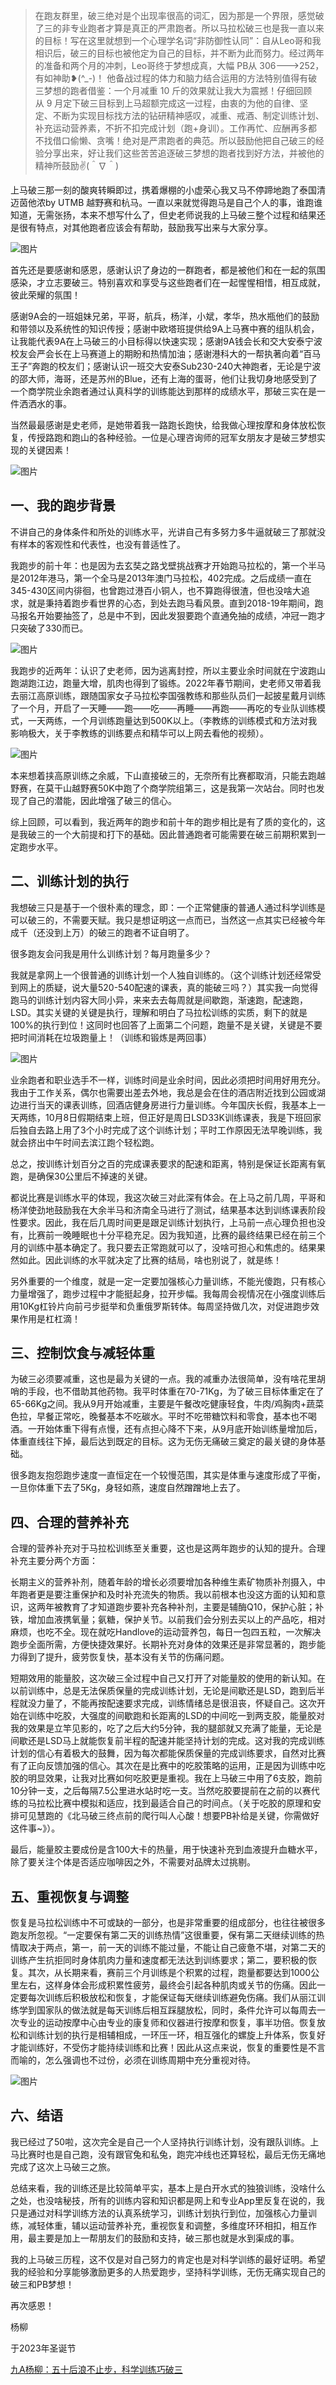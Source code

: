 
> 在跑友群里，破三绝对是个出现率很高的词汇，因为那是一个界限，感觉破了三的非专业跑者才算是真正的严肃跑者。所以马拉松破三也是我一直以来的目标！写在这里就想到一个心理学名词“非防御性认同”：自从Leo哥和我相识后，破三的目标也被他定为自己的目标，并不断为此而努力。经过两年的准备和两个月的冲刺，Leo哥终于梦想成真，大幅 PB从 306--->252，有如神助❥(^_-)！
> 他备战过程的体力和脑力结合运用的方法特别值得有破三梦想的跑者借鉴：一个月减重 10 斤的效果就让我大为震撼！仔细回顾从 9 月定下破三目标到上马超额完成这一过程，由衷的为他的自律、坚定、不断为实现目标找方法的钻研精神感叹，减重、戒酒、制定训练计划、补充运动营养素，不折不扣完成计划（跑+身训）。工作再忙、应酬再多都不找借口偷懒、贪嘴！绝对是严肃跑者的典范。所以鼓励他把自己破三的经验分享出来，好让我们这些苦苦追逐破三梦想的跑者找到好方法，并被他的精神所鼓励✌️(＾∇＾)

上马破三那一刻的酸爽转瞬即过，携着爆棚的小虚荣心我又马不停蹄地跑了泰国清迈茵他浓by UTMB 越野赛和杭马。一直以来就觉得跑马是自己个人的事，谁跑谁知道，无需张扬，本来不想写什么了，但史老师说我的上马破三整个过程和结果还是很有特点，对其他跑者应该会有帮助，鼓励我写出来与大家分享。

![图片](https://circle-journey.oss-cn-hangzhou.aliyuncs.com/2a0237904caaa881bd4cad43c070f899.png)

首先还是要感谢和感恩，感谢认识了身边的一群跑者，都是被他们和在一起的氛围感染，才立志要破三。特别喜欢和享受与这些跑者们在一起惺惺相惜，相互成就，彼此荣耀的氛围！

感谢9A会的一班姐妹兄弟，平哥，航兵，杨洋，小斌，孝华，热水瓶他们的鼓励和带领以及系统性的知识传授；感谢中欧塔班提供给9A上马赛中赛的组队机会，让我能代表9A在上马破三的小目标得以快速实现；感谢9A钱会长和交大安泰宁波校友会严会长在上马赛道上的期盼和热情加油；感谢港科大的一帮执著向着“百马王子”奔跑的校友们；感谢认识一班交大安泰Sub230-240大神跑者，无论是宁波的邵大师，海哥，还是苏州的Blue，还有上海的蛋哥，他们让我切身地感受到了一个商学院业余跑者通过认真科学的训练能达到那样的成绩水平，那破三实在是一件洒洒水的事。

当然最最感谢是史老师，是她带着我一路跑长跑快，给我做心理按摩和身体放松恢复，传授路跑和跑山的各种经验。一位是心理咨询师的冠军女朋友才是破三梦想实现的关键因素！

![图片](https://circle-journey.oss-cn-hangzhou.aliyuncs.com/95daa80c0ceb3ac9c41694857359148e.jpeg)

## 一、我的跑步背景

不讲自己的身体条件和所处的训练水平，光讲自己有多努力多牛逼就破三了那就没有样本的客观性和代表性，也没有普适性了。

我跑步的前十年：也是因为去玄奘之路戈壁挑战赛才开始跑马拉松的，第一个半马是2012年港马，第一个全马是2013年澳门马拉松，402完成。之后成绩一直在345-430区间内徘徊，也曾跑过港百小铜人，也不算跑得很渣，但也没啥大追求，就是秉持着跑步看世界的心态，到处去跑马看风景。直到2018-19年期间，跑马报名开始要抽签了，总是中不到，因此发狠要跑个直通免抽的成绩，冲冠一跑才只突破了330而已。

![图片](https://circle-journey.oss-cn-hangzhou.aliyuncs.com/2ef55c997b3ab1b4ab9b56b42f4a23d2.jpeg)

我跑步的近两年：认识了史老师，因为逃离封控，所以主要业余时间就在宁波跑山跑湖跑江边，跑量大增，肌肉也得到了锻练。2022年春节期间，史老师又带着我去丽江高原训练，跟随国家女子马拉松李国强教练和那些队员们一起披星戴月训练了一个月，开启了一天睡——跑——吃——再睡——再跑——再吃的专业队训练模式，一天两练，一个月训练跑量达到500K以上。（李教练的训练模式和方法对我影响极大，关于李教练的训练要点和精华可以上网去看他的视频）。

![图片](https://circle-journey.oss-cn-hangzhou.aliyuncs.com/6552eb3fa4805670824afd0d677a4b18.jpeg)

本来想着挟高原训练之余威，下山直接破三的，无奈所有比赛都取消，只能去跑越野赛，在莫干山越野赛50K中跑了个商学院组第三，这是我第一次站台。同时也发现了自己的潜能，因此增强了破三的信心。  

综上回顾，可以看到，我近两年的跑步和前十年的跑步相比是有了质的变化的，这是我破三的一个大前提和打下的基础。因此普通跑者可能需要在破三前期积累到一定跑步水平。

## 二、训练计划的执行

我想破三只是基于一个很朴素的理念，即：一个正常健康的普通人通过科学训练是可以破三的，不需要天赋。我只是想证明这一点而已，当然这一点其实已经被今年成千（还没到上万）的破三的跑者不证自明了。

很多跑友会问我是用什么训练计划？每月跑量多少？

我就是拿网上一个很普通的训练计划一个人独自训练的。（这个训练计划还经常受到网上的质疑，说大量520-540配速的课表，真的能破三吗？）其实我一向觉得跑马的训练计划内容大同小异，来来去去每周就是间歇跑，渐速跑，配速跑，LSD。其实关键的关键是执行，理解和明白了马拉松训练的实质，剩下的就是100%的执行到位！这同时也回答了上面第二个问题，跑量不是关键，关键是不要把时间消耗在垃圾跑量上！（训练和锻炼是两回事）

![图片](https://circle-journey.oss-cn-hangzhou.aliyuncs.com/7f6d23f00dcd6c1749594ef4427b2dca.png)

业余跑者和职业选手不一样，训练时间是业余时间，因此必须把时间用好用充分。我由于工作关系，偶尔也需要出差去外地，我总是会在住的酒店附近找到公园或湖边进行当天的课表训练，回酒店健身房进行力量训练。今年国庆长假，我基本上一天两练，10月8日假期结束上班，但正好是周日LSD33K训练课表，我是下班回家后独自去路上用了3个小时完成了这个训练计划；平时工作原因无法早晚训练，我就会挤出中午时间去滨江跑个轻松跑。  

总之，按训练计划百分之百的完成课表要求的配速和距离，特别是保证长距离有氧跑，是确保30公里后不掉速的关键。

都说比赛是训练水平的体现，我这次破三对此深有体会。在上马之前几周，平哥和杨洋使劲地鼓励我在大余半马和济南全马进行了测试，结果基本达到训练课表阶段性要求。因此，我在后几周时间更是跟足训练计划执行，上马前一点心理负担也没有，比赛前一晚睡眠也十分平稳充足。因为我知道，比赛的最终结果已经在前三个月的训练中基本确定了。我只要去正常跑就可以了，没啥可担心和焦虑的。结果果然如此。因此训练的水平就决定了比赛的结局，啥也别说了，就是练！

另外重要的一个维度，就是一定一定要加强核心力量训练，不能光傻跑，只有核心力量增强了，跑步过程中才能挺起身，拉开步幅。我每周会视情况在小强度训练后用10Kg杠铃片向前弓步挺举和负重俄罗斯转体。每周坚持做几次，对促进跑步效果作用是杠杠滴！

## 三、控制饮食与减轻体重

为破三必须要减重，这也是最为关键的一点。我的减重办法很简单，没有啥花里胡哨的手段，也不借助其他药物。我平时体重在70-71Kg，为了破三目标体重定在了65-66Kg之间。我从9月开始减重，主要是午餐改吃健康轻食，牛肉/鸡胸肉+蔬菜色拉，早餐正常吃，晚餐基本不吃碳水。平时不吃带糖饮料和零食，基本也不喝酒。一开始体重下得有点慢，还有点担心降不下来，从9月底开始训练量增加后，体重直线往下掉，最后达到既定的目标。这为无伤无痛破三奠定的最关键的身体基础。

很多跑友抱怨跑步速度一直恒定在一个较慢范围，其实是体重与速度形成了平衡，一旦你体重下去了5Kg，身轻如燕，速度自然蹭蹭地上去了。

## 四、合理的营养补充

合理的营养补充对于马拉松训练至关重要，这也是这两年跑步的认知的提升。合理补充主要分两个方面：

长期主义的营养补剂，随着年龄的增长必须要增加各种维生素矿物质补剂摄入，中年跑者更是要注重保护和及时补充流失的物质。我以前根本也没这方面的认知和意识，这两年被教育了才知道跑步要补充各种补剂，主要是辅酶Q10，保护心脏；补铁，增加血液携氧量；氨糖，保护关节。以前我们会分别去买以上的产品吃，相对麻烦，也吃不全。现在就吃Handlove的运动营养包，每日一包四五粒，一次解决跑步全面所需，方便快捷效果好。长期补充对身体的效果还是非常显著的，跑步能力得到了提升，疲劳恢复快，基本没有关节的伤痛问题。

短期效用的能量胶，这次破三全过程中自己又打开了对能量胶的使用的新认知。在以前训练中，总是无法保质保量的完成训练计划，无论是间歇还是LSD，跑到后半程就没力量了，不能再按配速要求完成，训练情绪总是很沮丧，怀疑自己。这次开始在训练中吃胶，大强度的间歇跑和长距离的LSD的中间吃一到两支胶，能量胶对我的效果是立竿见影的，吃了之后大约5分钟，我的腿部就又充满了能量，无论是间歇还是LSD马上就能恢复前半程的配速并能坚持计划的完成。这对我的完成训练计划的信心有着极大的鼓舞，因为每次都能保质保量的完成训练要求，自然对比赛有了正向反馈加强的信心。其次在是比赛中的吃胶策略的运用，正是因为训练中吃胶的明显效果，让我对比赛如何吃胶更是重视。我在上马破三中用了6支胶，跑前10分钟一支，之后每隔7.5公里进水站时吃一支。当然吃胶要提前在之前的以赛代练的马拉松比赛中模拟和适应，找到最适合自己的时间点。（关于吃胶的原理和安排可见慧跑的《北马破三终点前的爬行叫人心酸！想要PB补给是关键，你需做好这件事~》）。

最后，能量胶主要成份是含100大卡的热量，用于快速补充到血液提升血糖水平，除了要关注个体是否适应咖啡因之外，不需要对品牌太过挑剔。

## 五、重视恢复与调整

恢复是马拉松训练中不可或缺的一部分，也是非常重要的组成部分，也往往被很多跑友所忽视。“一定要保有第二天的训练热情”这很重要，保有第二天继续训练的热情取决于两点，第一，前一天的训练不能过量，不能让自己疲惫不堪，对第二天的训练产生抗拒同时身体肌肉力量和速度都无法达到训练要求；第二，要积极的恢复。其次，从长期来看，赛前三个月训练是个积累的过程，跑量都要达到1000公里左右，这样身体会形成积累性疲劳，最终会引起各种肌肉或关节的伤痛。因此一定要每次训练后积极放松和恢复，才能保证每天继续训练避免伤痛。我们从丽江训练学到国家队的做法就是每天训练后相互踩腿放松，同时，条件允许可以每周去一次专业的运动按摩中心由专业的康复师和仪器进行按摩和恢复，事半功倍。恢复放松和训练计划的执行是相辅相成，一环压一环，相互强化的螺旋上升体系，恢复好才能训练好，不受伤才能持续训练和比赛！因此从这点来说，恢复的重要性是不言而喻的，怎么强调也不过份，必须在训练周期中充分重视对待。

![图片](https://circle-journey.oss-cn-hangzhou.aliyuncs.com/69f414038cd2a531d3e4a9b5e587a779.jpeg)

## 六、结语

我已经过了50啦，这次完全是自己一个人坚持执行训练计划，没有跟队训练。上马比赛时也是自己跑，没有跟官兔和私兔，跑完冲线也还算轻松，最后无伤无痛地完成了这次上马破三之旅。

总结来看，我的训练还是比较简单平实，基本上是白开水式的独狼训练，没啥什么之处，也没啥秘技，所有的训练内容和知识都是网上和专业App里反复在说的，我只是通过对科学训练方法的认真系统学习，训练计划执行到位，加强核心力量训练，减轻体重，辅以运动营养补充，重视恢复和调整，多维度环环相扣，相互作用，最主要是加上一帮朋友们的鼓励和支持，破三那也就是水到渠成的事。

我的上马破三历程，这不仅是对自己努力的肯定也是对科学训练的最好证明。希望我的经验和分享能够激励更多的人热爱跑步，坚持科学训练，无伤无痛实现自己的破三和PB梦想！

再次感恩！

杨柳

于2023年圣诞节

[九A杨柳：五十后浪不止步，科学训练巧破三](https://mp.weixin.qq.com/s/wmbyJmVjaVF1qobLhKWo_g)
